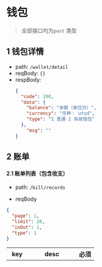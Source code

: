 

# 钱包
> 全部接口均为`post` 类型


## 1 钱包详情
* path: `/wallet/detail`
* reqBody: `{}`
* respBody:
  ```json
  {
    "code": 200,
    "data": {
      "balance": "余额（单位分）",
      "currency": "币种： utsd",
      "type": "1 普通 2 系统钱包"
    },
      "msg": ""
  }

  ```

## 2 账单

#### 2.1 账单列表（包含收支）

* path: `/bill/records`

* reqBody

```json
{
  "page": 1,
  "limit": 20,
  "inOut": 1,
  "type": 1
}
```

| key   | desc          | 必须 |
| ----- | ------------- | ---- |
| inOut | 1 收入 2 支出 | 否   |
| type  | 1-充值 2-提现 | 否   |

* respBody

```json
{
  "page": 1,
  "limit": 20,
  "total": 231,
  "items": [
    {
      "id": "xx",
      "type": 1,
      "inOut": 1,
      "amount": "发生金额",
      "status": 1,
      "createdAt": "2023-12-01 11:00:00"
    }
  ]
}
```

| key       | desc                                                                         |
| --------- | ---------------------------------------------------------------------------- |
| type      | 账单类型 1-充值 2-提现 3-转账 4-红包 5-群收款 6-群退款 7-群提现 8-申请群付费 |
| inOut  | 1 收入 2 支出                                                                |
| amount    | 发生金额，单位分                                                             |
| status    | 1 success，2 待支付,3 pending，4 失败                                        |
| createdAt | 发生日期                                                                     |

#### 2.2 账单详情
* `/bill/detail`

* reqBody
```json
{"id": "billId" }
```

## 3 充值

#### 3.1 在线支付

#### 3.2 礼品卡充值
* path: `/wallet/fill/bobo-card`

* reqBody

```json
{
  "cardNo":""
}
```

* respBody
```json
{
    "code": 200,
    "data": null,
    "msg": ""
}
```

## 6 提现



## 7 转账

* path: /wallet/remit

* reqBody
```json
{
  "objUId": "",
  "amount": 1,
  "remark": ""
}
```

* respBody

```json
{
    "code": 200,
    "data": {
      "billId":"",
      "transforNo": ""
    },
    "msg": ""
}
```

| key    | desc     |
| ------ | -------- |
| billId | 账单主键 |
|        |          |
